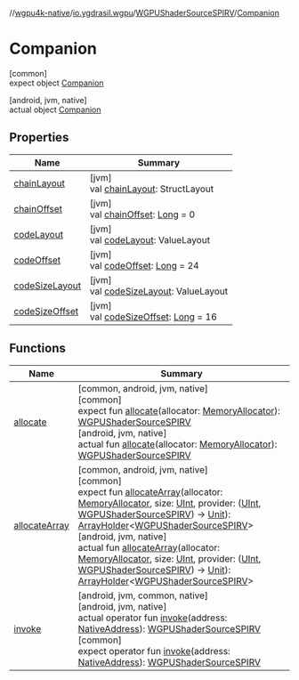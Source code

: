 //[wgpu4k-native](../../../../index.md)/[io.ygdrasil.wgpu](../../index.md)/[WGPUShaderSourceSPIRV](../index.md)/[Companion](index.md)

# Companion

[common]\
expect object [Companion](index.md)

[android, jvm, native]\
actual object [Companion](index.md)

## Properties

| Name | Summary |
|---|---|
| [chainLayout](chain-layout.md) | [jvm]<br>val [chainLayout](chain-layout.md): StructLayout |
| [chainOffset](chain-offset.md) | [jvm]<br>val [chainOffset](chain-offset.md): [Long](https://kotlinlang.org/api/core/kotlin-stdlib/kotlin/-long/index.html) = 0 |
| [codeLayout](code-layout.md) | [jvm]<br>val [codeLayout](code-layout.md): ValueLayout |
| [codeOffset](code-offset.md) | [jvm]<br>val [codeOffset](code-offset.md): [Long](https://kotlinlang.org/api/core/kotlin-stdlib/kotlin/-long/index.html) = 24 |
| [codeSizeLayout](code-size-layout.md) | [jvm]<br>val [codeSizeLayout](code-size-layout.md): ValueLayout |
| [codeSizeOffset](code-size-offset.md) | [jvm]<br>val [codeSizeOffset](code-size-offset.md): [Long](https://kotlinlang.org/api/core/kotlin-stdlib/kotlin/-long/index.html) = 16 |

## Functions

| Name | Summary |
|---|---|
| [allocate](allocate.md) | [common, android, jvm, native]<br>[common]<br>expect fun [allocate](allocate.md)(allocator: [MemoryAllocator](../../../ffi/-memory-allocator/index.md)): [WGPUShaderSourceSPIRV](../index.md)<br>[android, jvm, native]<br>actual fun [allocate](allocate.md)(allocator: [MemoryAllocator](../../../ffi/-memory-allocator/index.md)): [WGPUShaderSourceSPIRV](../index.md) |
| [allocateArray](allocate-array.md) | [common, android, jvm, native]<br>[common]<br>expect fun [allocateArray](allocate-array.md)(allocator: [MemoryAllocator](../../../ffi/-memory-allocator/index.md), size: [UInt](https://kotlinlang.org/api/core/kotlin-stdlib/kotlin/-u-int/index.html), provider: ([UInt](https://kotlinlang.org/api/core/kotlin-stdlib/kotlin/-u-int/index.html), [WGPUShaderSourceSPIRV](../index.md)) -&gt; [Unit](https://kotlinlang.org/api/core/kotlin-stdlib/kotlin/-unit/index.html)): [ArrayHolder](../../../ffi/-array-holder/index.md)&lt;[WGPUShaderSourceSPIRV](../index.md)&gt;<br>[android, jvm, native]<br>actual fun [allocateArray](allocate-array.md)(allocator: [MemoryAllocator](../../../ffi/-memory-allocator/index.md), size: [UInt](https://kotlinlang.org/api/core/kotlin-stdlib/kotlin/-u-int/index.html), provider: ([UInt](https://kotlinlang.org/api/core/kotlin-stdlib/kotlin/-u-int/index.html), [WGPUShaderSourceSPIRV](../index.md)) -&gt; [Unit](https://kotlinlang.org/api/core/kotlin-stdlib/kotlin/-unit/index.html)): [ArrayHolder](../../../ffi/-array-holder/index.md)&lt;[WGPUShaderSourceSPIRV](../index.md)&gt; |
| [invoke](invoke.md) | [android, jvm, common, native]<br>[android, jvm, native]<br>actual operator fun [invoke](invoke.md)(address: [NativeAddress](../../../ffi/-native-address/index.md)): [WGPUShaderSourceSPIRV](../index.md)<br>[common]<br>expect operator fun [invoke](invoke.md)(address: [NativeAddress](../../../ffi/-native-address/index.md)): [WGPUShaderSourceSPIRV](../index.md) |